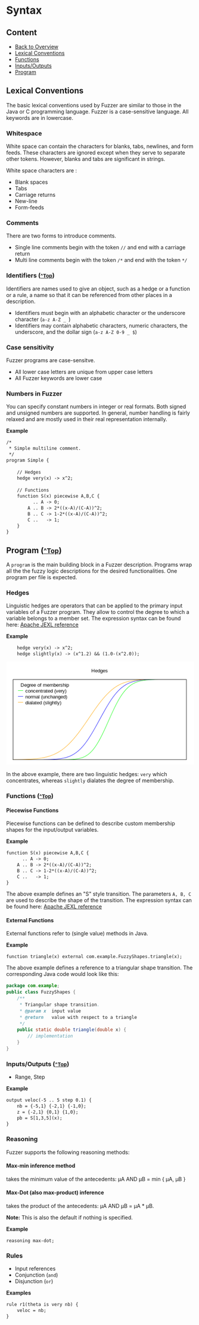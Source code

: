 Syntax
======

<a name="top"></a>Content
-------
* [Back to Overview](https://github.com/umeding/fuzzer/blob/master/README.md)
* [Lexical Conventions](#lexical)
* [Functions](#functions)
* [Inputs/Outputs](#ios)
* [Program](#program)

## <a name="lexical"></a>Lexical Conventions ##
The basic lexical conventions used by Fuzzer are similar to those in
the Java or C programming language. Fuzzer is a case-sensitive
language. All keywords are in lowercase.

### Whitespace
White space can contain the characters for blanks, tabs, newlines, and
form feeds. These characters are ignored except when they serve to
separate other tokens. However, blanks and tabs are significant in
strings.

White space characters are :

* Blank spaces
* Tabs
* Carriage returns
* New-line
* Form-feeds

### Comments
There are two forms to introduce comments.

* Single line comments begin with the token `//` and end with a carriage
return 
* Multi line comments begin with the token `/*` and end with the
token `*/`

### <a name="identifiers"></a>Identifiers (<small>[^Top](#top)</small>)
Identifiers are names used to give an object, such as a hedge or a
function or a rule, a name so that it can be referenced from other
places in a description.

* Identifiers must begin with an alphabetic character or the
underscore character (`a-z A-Z _ `)
* Identifiers may contain alphabetic characters, numeric characters,
the underscore, and the dollar sign (`a-z A-Z 0-9 _ $`)

### Case sensitivity
Fuzzer programs are case-sensitve.

* All lower case letters are unique from upper case letters
* All Fuzzer keywords are lower case

### Numbers in Fuzzer
You can specify constant numbers in integer or real formats. Both
signed and unsigned numbers are supported. In general, number handling
is fairly relaxed and are mostly used in their real representation
internally. 

__Example__

```
/*
 * Simple multiline comment.
 */
program Simple {

    // Hedges
    hedge very(x) -> x^2;

    // Functions
    function S(x) piecewise A,B,C {
          .. A -> 0;
        A .. B -> 2*((x-A)/(C-A))^2;
        B .. C -> 1-2*((x-A)/(C-A))^2;
        C ..   -> 1;
    }
}
```

## <a name="program"></a>Program (<small>[^Top](#top)</small>)
A `program` is the main building block in a Fuzzer description.
Programs wrap all the the fuzzy logic descriptions for the desired
functionalities. One program per file is expected.

### Hedges
Linguistic hedges are operators that can be applied to the primary
input variables of a Fuzzer program. They allow to control the degree
to which a variable belongs to a member set. The expression syntax can
be found here: 
[Apache JEXL reference](http://commons.apache.org/proper/commons-jexl/reference/syntax.html)

__Example__
```
    hedge very(x) -> x^2;
    hedge slightly(x) -> (x^1.2) && (1.0-(x^2.0));
```
![Degree of membership](https://github.com/umeding/fuzzer/raw/master/doc/sections/hedges.png "Degree of membership")

In the above example, there are two linguistic hedges: `very` which
concentrates, whereas `slightly` dialates the degree of membership.

### <a name="functions"></a>Functions (<small>[^Top](#top)</small>)
#### Piecewise Functions
Piecewise functions can be defined to describe custom membership shapes for
the input/output variables. 

__Example__
```
function S(x) piecewise A,B,C {
      .. A -> 0;
    A .. B -> 2*((x-A)/(C-A))^2;
    B .. C -> 1-2*((x-A)/(C-A))^2;
    C ..   -> 1;
}
```
The above example defines an "S" style transition. The parameters
`A, B, C` are used to describe the shape of the transition. The
expression syntax can be found here: 
[Apache JEXL reference](http://commons.apache.org/proper/commons-jexl/reference/syntax.html)

#### External Functions
External functions refer to (single value) methods in Java. 

__Example__
```
function triangle(x) external com.example.FuzzyShapes.triangle(x);
```
The above example defines a reference to a triangular shape
transition. The corresponding Java code would look like this:
```java
package com.example;
public class FuzzyShapes {
    /**
     * Triangular shape transition.
     * @param x  input value
     * @return   value with respect to a triangle
     */
    public static double triangle(double x) {
        // implementation
    }
}
```


### <a name="ios"></a>Inputs/Outputs (<small>[^Top](#top)</small>)
* Range, Step

__Example__
```
output veloc(-5 .. 5 step 0.1) {
    nb = {-5,1} {-2,1} {-1,0};
    z = {-2,1} {0,1} {1,0};
    pb = S[1,3,5](x);
}
```

### Reasoning
Fuzzer supports the following reasoning methods:
#### Max-min inference method
takes the minimum value of the antecedents: &#181;A AND &#181;B = min { &#181;A, &#181;B }

#### Max-Dot (also max-product) inference
takes the product of the antecedents: &#181;A AND &#181;B = &#181;A * &#181;B.
      
__Note:__ This is also the default if nothing is specified.

__Example__
```
reasoning max-dot;
```

### Rules
* Input references
* Conjunction (`and`)
* Disjunction (`or`)

__Examples__
```
rule r1(theta is very nb) {
    veloc = nb;
}
```

